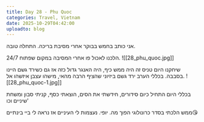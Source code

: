 ```yaml
---
title: Day 28 - Phu Quoc
categories: Travel, Vietnam
date: 2025-10-29T04:42:00
uploadto: blog
---
```

אני כותב בחמש בבוקר אחרי מסיבת בריכה. התחלה טובה.

הלכנו לאכול פו אחרי המסיבה במקום שפתוח 24/7.
![[28_phu_quoc.jpg]]

שיחקנו היום טניס זה היה ממש כיף, היה האנגר גדול כזה אז גם כשירד גשם היינו בסבבה. בכללי הערב ירד גשם ביזיוני שהציף הרבה מהאי, מישהו עצבן איזשהו אל.
![[28_phu_quoc-1.jpg]]

בכללי היום התחיל כיום סידורים, חידשתי את הסים, הוצאתי כסף, קניתי סבון ומשחת שיניים וכו'

ממש הלכתי בסדר כרונולוגי הפוך מה. יופי. נעצמות לי העיניים אז נראה לי ביי בינתיים😘